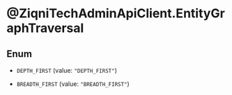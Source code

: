 # @ZiqniTechAdminApiClient.EntityGraphTraversal

## Enum


* `DEPTH_FIRST` (value: `"DEPTH_FIRST"`)

* `BREADTH_FIRST` (value: `"BREADTH_FIRST"`)


